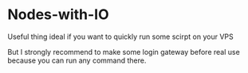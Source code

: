 # Nodes-with-IO

Useful thing ideal if you want to quickly run some scirpt on your VPS

But I strongly recommend to make some login gateway before real use because you can run any command there.
